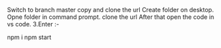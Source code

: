 Switch to branch master
copy and clone the url
Create folder on desktop.
Opne folder in command prompt.
clone the url
After that open the code in vs code.
3.Enter :-

npm i
npm start
